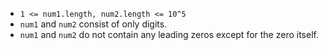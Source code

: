 - `1 <= num1.length, num2.length <= 10^5`
- `num1` and `num2` consist of only digits.
- `num1` and `num2` do not contain any leading zeros except for the zero itself.